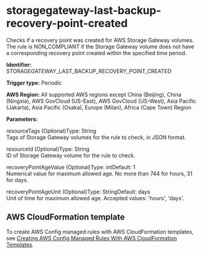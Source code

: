 # storagegateway\-last\-backup\-recovery\-point\-created<a name="storagegateway-last-backup-recovery-point-created"></a>

Checks if a recovery point was created for AWS Storage Gateway volumes\. The rule is NON\_COMPLIANT if the Storage Gateway volume does not have a corresponding recovery point created within the specified time period\. 

**Identifier:** STORAGEGATEWAY\_LAST\_BACKUP\_RECOVERY\_POINT\_CREATED

**Trigger type:** Periodic

**AWS Region:** All supported AWS regions except China \(Beijing\), China \(Ningxia\), AWS GovCloud \(US\-East\), AWS GovCloud \(US\-West\), Asia Pacific \(Jakarta\), Asia Pacific \(Osaka\), Europe \(Milan\), Africa \(Cape Town\) Region

**Parameters:**

resourceTags \(Optional\)Type: String  
Tags of Storage Gateway volumes for the rule to check, in JSON format\.

resourceId \(Optional\)Type: String  
ID of Storage Gateway volume for the rule to check\.

recoveryPointAgeValue \(Optional\)Type: intDefault: 1  
Numerical value for maximum allowed age\. No more than 744 for hours, 31 for days\.

recoveryPointAgeUnit \(Optional\)Type: StringDefault: days  
Unit of time for maximum allowed age\. Accepted values: 'hours', 'days'\.

## AWS CloudFormation template<a name="w79aac11c32c17b7d545c15"></a>

To create AWS Config managed rules with AWS CloudFormation templates, see [Creating AWS Config Managed Rules With AWS CloudFormation Templates](aws-config-managed-rules-cloudformation-templates.md)\.